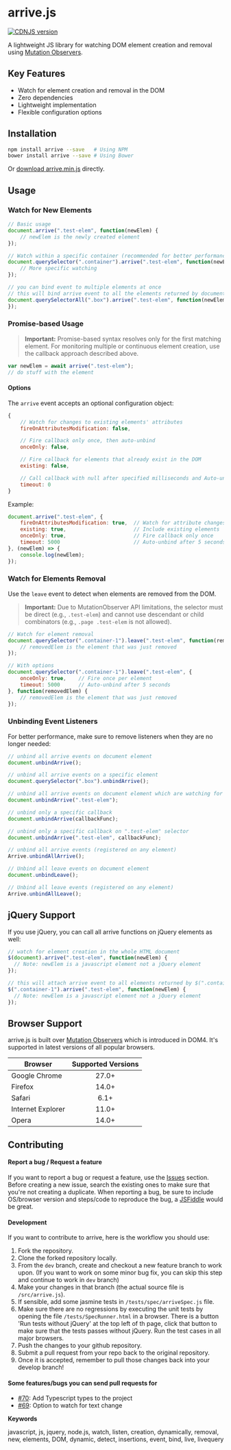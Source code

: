 # arrive.js
[![CDNJS version](https://img.shields.io/cdnjs/v/arrive.svg)](https://cdnjs.com/libraries/arrive)

A lightweight JS library for watching DOM element creation and removal using [Mutation Observers](https://developer.mozilla.org/en/docs/Web/API/MutationObserver).

## Key Features
- Watch for element creation and removal in the DOM
- Zero dependencies
- Lightweight implementation
- Flexible configuration options

## Installation

```bash
npm install arrive --save   # Using NPM
bower install arrive --save # Using Bower
```
Or [download arrive.min.js](https://raw.githubusercontent.com/uzairfarooq/arrive/master/minified/arrive.min.js) directly.

## Usage

### Watch for New Elements
```javascript
// Basic usage
document.arrive(".test-elem", function(newElem) {
    // newElem is the newly created element
});

// Watch within a specific container (recommended for better performance)
document.querySelector(".container").arrive(".test-elem", function(newElem) {
    // More specific watching
});

// you can bind event to multiple elements at once
// this will bind arrive event to all the elements returned by document.querySelectorAll()
document.querySelectorAll(".box").arrive(".test-elem", function(newElem) {
});
```

### Promise-based Usage
> **Important:** Promise-based syntax resolves only for the first matching element. For monitoring multiple or continuous element creation, use the callback approach described above.

```javascript
var newElem = await arrive(".test-elem");
// do stuff with the element
```

#### Options
The `arrive` event accepts an optional configuration object:

```javascript
{
    // Watch for changes to existing elements' attributes
    fireOnAttributesModification: false,    

    // Fire callback only once, then auto-unbind
    onceOnly: false,                        

    // Fire callback for elements that already exist in the DOM
    existing: false,                        

    // Call callback with null after specified milliseconds and Auto-unbind  (0 = disabled)
    timeout: 0                              
}
```

Example:
```javascript
document.arrive(".test-elem", {
    fireOnAttributesModification: true,  // Watch for attribute changes
    existing: true,                      // Include existing elements
    onceOnly: true,                      // Fire callback only once
    timeout: 5000                        // Auto-unbind after 5 seconds call callback with null
}, (newElem) => {
    console.log(newElem);
});
```

### Watch for Elements Removal
Use the `leave` event to detect when elements are removed from the DOM.

> **Important:** Due to MutationObserver API limitations, the selector must be direct (e.g., `.test-elem`) and cannot use descendant or child combinators (e.g., `.page .test-elem` is not allowed).

```javascript
// Watch for element removal
document.querySelector(".container-1").leave(".test-elem", function(removedElem) {
    // removedElem is the element that was just removed
});

// With options
document.querySelector(".container-1").leave(".test-elem", {
    onceOnly: true,    // Fire once per element
    timeout: 5000      // Auto-unbind after 5 seconds
}, function(removedElem) {
    // removedElem is the element that was just removed
});
```

### Unbinding Event Listeners
For better performance, make sure to remove listeners when they are no longer needed:

```javascript
// unbind all arrive events on document element
document.unbindArrive();

// unbind all arrive events on a specific element
document.querySelector(".box").unbindArrive();

// unbind all arrive events on document element which are watching for ".test-elem" selector
document.unbindArrive(".test-elem");

// unbind only a specific callback
document.unbindArrive(callbackFunc);

// unbind only a specific callback on ".test-elem" selector
document.unbindArrive(".test-elem", callbackFunc);

// unbind all arrive events (registered on any element)
Arrive.unbindAllArrive();

// Unbind all leave events on document element
document.unbindLeave();

// Unbind all leave events (registered on any element)
Arrive.unbindAllLeave();
```

## jQuery Support
If you use jQuery, you can call all arrive functions on jQuery elements as well:
```javascript
// watch for element creation in the whole HTML document
$(document).arrive(".test-elem", function(newElem) {
  // Note: newElem is a javascript element not a jQuery element
});

// this will attach arrive event to all elements returned by $(".container-1")
$(".container-1").arrive(".test-elem", function(newElem) {
  // Note: newElem is a javascript element not a jQuery element
});
```

## Browser Support
arrive.js is built over [Mutation Observers](https://developer.mozilla.org/en/docs/Web/API/MutationObserver) which is introduced in DOM4. It's supported in latest versions of all popular browsers.

| Browser           | Supported Versions
| ------------------|:-----------------:|
| Google Chrome     | 27.0+             |
| Firefox           | 14.0+             |
| Safari            | 6.1+              |
| Internet Explorer | 11.0+             |
| Opera             | 14.0+             |

## Contributing
#### Report a bug / Request a feature
If you want to report a bug or request a feature, use the [Issues](https://github.com/uzairfarooq/arrive/issues) section. Before creating a new issue, search the existing ones to make sure that you're not creating a duplicate. When reporting a bug, be sure to include OS/browser version and steps/code to reproduce the bug, a [JSFiddle](http://jsfiddle.net/) would be great.

#### Development
If you want to contribute to arrive, here is the workflow you should use:

1. Fork the repository.
2. Clone the forked repository locally.
3. From the `dev` branch, create and checkout a new feature branch to work upon. (If you want to work on some minor bug fix, you can skip this step and continue to work in `dev` branch)
4. Make your changes in that branch (the actual source file is `/src/arrive.js`).
5. If sensible, add some jasmine tests in `/tests/spec/arriveSpec.js` file.
6. Make sure there are no regressions by executing the unit tests by opening the file `/tests/SpecRunner.html` in a browser. There is a button 'Run tests without jQuery' at the top left of th page, click that button to make sure that the tests passes without jQuery. Run the test cases in all major browsers.
7. Push the changes to your github repository.
8. Submit a pull request from your repo back to the original repository.
9. Once it is accepted, remember to pull those changes back into your develop branch!

#### Some features/bugs you can send pull requests for
- [#70](https://github.com/uzairfarooq/arrive/issues/70): Add Typescript types to the project
- [#69](https://github.com/uzairfarooq/arrive/issues/69): Option to watch for text change

**Keywords**

javascript, js, jquery, node.js, watch, listen, creation, dynamically, removal, new, elements, DOM, dynamic, detect, insertions, event, bind, live, livequery
